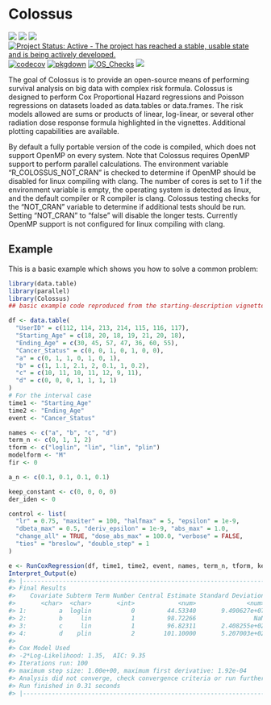 
<!-- README.md is generated from README.Rmd. Please edit that file -->

# Colossus

<!-- badges: start -->

[![](https://img.shields.io/github/languages/code-size/ericgiunta/Colossus.svg)](https://github.com/ericgiunta/Colossus)
[![](https://img.shields.io/github/last-commit/ericgiunta/Colossus.svg)](https://github.com/ericgiunta/Colossus/commits/master)
[![](https://img.shields.io/badge/lifecycle-experimental-orange.svg)](https://lifecycle.r-lib.org/articles/stages.html#experimental)
[![Project Status: Active - The project has reached a stable, usable
state and is being actively
developed.](https://www.repostatus.org/badges/latest/active.svg)](https://www.repostatus.org/#active)
[![codecov](https://codecov.io/gh/ericgiunta/Colossus/graph/badge.svg?token=NMH5R502W8)](https://app.codecov.io/gh/ericgiunta/Colossus)
[![pkgdown](https://github.com/ericgiunta/Colossus/actions/workflows/pkgdown.yaml/badge.svg)](https://github.com/ericgiunta/Colossus/actions/workflows/pkgdown.yaml)
[![OS\_Checks](https://github.com/ericgiunta/Colossus/actions/workflows/OS_TEST.yml/badge.svg?branch=main)](https://github.com/ericgiunta/Colossus/actions/workflows/OS_TEST.yml)
[![](https://cranlogs.r-pkg.org/badges/grand-total/Colossus)](https://CRAN.R-project.org/package=Colossus)
<!-- badges: end -->

The goal of Colossus is to provide an open-source means of performing
survival analysis on big data with complex risk formula. Colossus is
designed to perform Cox Proportional Hazard regressions and Poisson
regressions on datasets loaded as data.tables or data.frames. The risk
models allowed are sums or products of linear, log-linear, or several
other radiation dose response formula highlighted in the vignettes.
Additional plotting capabilities are available.

By default a fully portable version of the code is compiled, which does
not support OpenMP on every system. Note that Colossus requires OpenMP
support to perform parallel calculations. The environment variable
“R\_COLOSSUS\_NOT\_CRAN” is checked to determine if OpenMP should be
disabled for linux compiling with clang. The number of cores is set to 1
if the environment variable is empty, the operating system is detected
as linux, and the default compiler or R compiler is clang. Colossus
testing checks for the “NOT\_CRAN” variable to determine if additional
tests should be run. Setting “NOT\_CRAN” to “false” will disable the
longer tests. Currently OpenMP support is not configured for linux
compiling with clang.

## Example

This is a basic example which shows you how to solve a common problem:

``` r
library(data.table)
library(parallel)
library(Colossus)
## basic example code reproduced from the starting-description vignette

df <- data.table(
  "UserID" = c(112, 114, 213, 214, 115, 116, 117),
  "Starting_Age" = c(18, 20, 18, 19, 21, 20, 18),
  "Ending_Age" = c(30, 45, 57, 47, 36, 60, 55),
  "Cancer_Status" = c(0, 0, 1, 0, 1, 0, 0),
  "a" = c(0, 1, 1, 0, 1, 0, 1),
  "b" = c(1, 1.1, 2.1, 2, 0.1, 1, 0.2),
  "c" = c(10, 11, 10, 11, 12, 9, 11),
  "d" = c(0, 0, 0, 1, 1, 1, 1)
)
# For the interval case
time1 <- "Starting_Age"
time2 <- "Ending_Age"
event <- "Cancer_Status"

names <- c("a", "b", "c", "d")
term_n <- c(0, 1, 1, 2)
tform <- c("loglin", "lin", "lin", "plin")
modelform <- "M"
fir <- 0

a_n <- c(0.1, 0.1, 0.1, 0.1)

keep_constant <- c(0, 0, 0, 0)
der_iden <- 0

control <- list(
  "lr" = 0.75, "maxiter" = 100, "halfmax" = 5, "epsilon" = 1e-9,
  "dbeta_max" = 0.5, "deriv_epsilon" = 1e-9, "abs_max" = 1.0,
  "change_all" = TRUE, "dose_abs_max" = 100.0, "verbose" = FALSE,
  "ties" = "breslow", "double_step" = 1
)

e <- RunCoxRegression(df, time1, time2, event, names, term_n, tform, keep_constant, a_n, modelform, fir, der_iden, control)
Interpret_Output(e)
#> |-------------------------------------------------------------------|
#> Final Results
#>    Covariate Subterm Term Number Central Estimate Standard Deviation
#>       <char>  <char>       <int>            <num>              <num>
#> 1:         a  loglin           0         44.53340       9.490627e+07
#> 2:         b     lin           1         98.72266                NaN
#> 3:         c     lin           1         96.82311       2.408255e+02
#> 4:         d    plin           2        101.10000       5.207003e+02
#> 
#> Cox Model Used
#> -2*Log-Likelihood: 1.35,  AIC: 9.35
#> Iterations run: 100
#> maximum step size: 1.00e+00, maximum first derivative: 1.92e-04
#> Analysis did not converge, check convergence criteria or run further
#> Run finished in 0.31 seconds
#> |-------------------------------------------------------------------|
```
